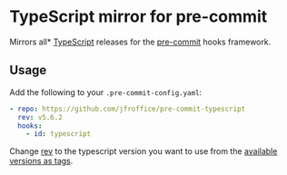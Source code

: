 # TypeScript mirror for pre-commit

Mirrors all* [TypeScript](https://www.typescriptlang.org/) releases for the [pre-commit](https://pre-commit.com/) hooks framework.

## Usage

Add the following to your `.pre-commit-config.yaml`:

```yaml
- repo: https://github.com/jfroffice/pre-commit-typescript
  rev: v5.6.2
  hooks:
    - id: typescript
```

Change [rev](https://pre-commit.com/#repos-rev) to the typescript version you want to use from the [available versions as tags](https://github.com/jfroffice/pre-commit-typescript/tags).
